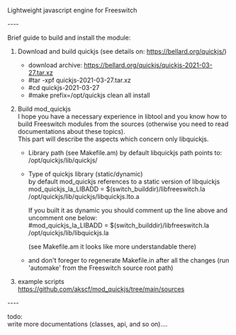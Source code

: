 Lightweight javascript engine for Freeswitch

----<br>

Brief guide to build and install the module:<br>

1) Download and build quickjs (see details on: https://bellard.org/quickjs/)<br>
   - download archive: https://bellard.org/quickjs/quickjs-2021-03-27.tar.xz
   - #tar -xpf quickjs-2021-03-27.tar.xz
   - #cd quickjs-2021-03-27
   - #make prefix=/opt/quickjs clean all install

2) Build mod_quickjs<br>
   I hope you have a necessary experience in libtool and you know how to build Freeswitch modules from the sources (otherwise you need to read documentations about these topics).<br>
   This part will describe the aspects which concern only libquickjs.<br>

   - Library path (see Makefile.am)
      by default libquickjs path points to: /opt/quickjs/lib/quickjs/<br>

   - Type of quickjs library (static/dynamic)<br>
      by default mod_quickjs references to a static version of libquickjs<br>
      mod_quickjs_la_LIBADD   = $(switch_builddir)/libfreeswitch.la /opt/quickjs/lib/quickjs/libquickjs.lto.a<br>

      If you built it as dynamic you should comment up the line above and uncomment one below:<br>
      #mod_quickjs_la_LIBADD   = $(switch_builddir)/libfreeswitch.la /opt/quickjs/lib/libquickjs.la<br>

      (see Makefile.am it looks like more understandable there)

   - and don't foreger to regenerate Makefile.in after all the changes (run 'automake' from the Freeswitch source root path)<br>

3) example scripts<br>
   https://github.com/akscf/mod_quickjs/tree/main/sources<br>


----<br>

todo:<br>
 write more documentations (classes, api, and so on)....<br>
